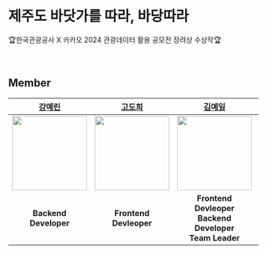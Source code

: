 # 제주도 바닷가를 따라, 바당따라
🏆한국관광공사 X 카카오 2024 관광데이터 활용 공모전 장려상 수상작🏆

</br>

## Member
|[강예린](https://github.com/rkddpfls02)|[고도희](https://github.com/doteeth83)|[김예일](https://github.com/yeilkk)|[문인배](https://github.com/MoonInbae)|[이지우](https://github.com/Jiwoo-Leee)|
|:---:|:---:|:---:|:---:|:---:|
|<img src="https://github.com/rkddpfls02.png" width="150" height="150" >|<img src="https://github.com/doteeth83.png" width="150" height="150" >|<img src="https://github.com/yeilkk.png" width="150" height="150" >|<img src="https://github.com/MoonInbae.png" width="150" height="150" >|<img src="https://github.com/Jiwoo-Leee.png" width="150" height="150" >|
| **Backend Developer** | **Frontend Devleoper** | **Frontend Devleoper <br> Backend Developer <br> Team Leader** | **Infrastructure Engineer <br> Backend Developer** | **Backend Developer** | **Backend Developer** |
